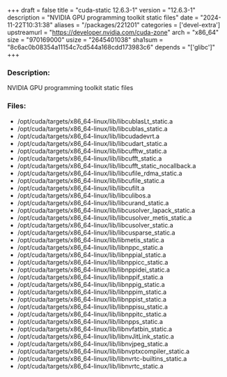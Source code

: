 +++
draft = false
title = "cuda-static 12.6.3-1"
version = "12.6.3-1"
description = "NVIDIA GPU programming toolkit static files"
date = "2024-11-22T10:31:38"
aliases = "/packages/221201"
categories = ['devel-extra']
upstreamurl = "https://developer.nvidia.com/cuda-zone"
arch = "x86_64"
size = "970169000"
usize = "2645401038"
sha1sum = "8c6ac0b08354a11154c7cd544a168cdd173983c6"
depends = "['glibc']"
+++
### Description: 
NVIDIA GPU programming toolkit static files

### Files: 
* /opt/cuda/targets/x86_64-linux/lib/libcublasLt_static.a
* /opt/cuda/targets/x86_64-linux/lib/libcublas_static.a
* /opt/cuda/targets/x86_64-linux/lib/libcudadevrt.a
* /opt/cuda/targets/x86_64-linux/lib/libcudart_static.a
* /opt/cuda/targets/x86_64-linux/lib/libcufftw_static.a
* /opt/cuda/targets/x86_64-linux/lib/libcufft_static.a
* /opt/cuda/targets/x86_64-linux/lib/libcufft_static_nocallback.a
* /opt/cuda/targets/x86_64-linux/lib/libcufile_rdma_static.a
* /opt/cuda/targets/x86_64-linux/lib/libcufile_static.a
* /opt/cuda/targets/x86_64-linux/lib/libcufilt.a
* /opt/cuda/targets/x86_64-linux/lib/libculibos.a
* /opt/cuda/targets/x86_64-linux/lib/libcurand_static.a
* /opt/cuda/targets/x86_64-linux/lib/libcusolver_lapack_static.a
* /opt/cuda/targets/x86_64-linux/lib/libcusolver_metis_static.a
* /opt/cuda/targets/x86_64-linux/lib/libcusolver_static.a
* /opt/cuda/targets/x86_64-linux/lib/libcusparse_static.a
* /opt/cuda/targets/x86_64-linux/lib/libmetis_static.a
* /opt/cuda/targets/x86_64-linux/lib/libnppc_static.a
* /opt/cuda/targets/x86_64-linux/lib/libnppial_static.a
* /opt/cuda/targets/x86_64-linux/lib/libnppicc_static.a
* /opt/cuda/targets/x86_64-linux/lib/libnppidei_static.a
* /opt/cuda/targets/x86_64-linux/lib/libnppif_static.a
* /opt/cuda/targets/x86_64-linux/lib/libnppig_static.a
* /opt/cuda/targets/x86_64-linux/lib/libnppim_static.a
* /opt/cuda/targets/x86_64-linux/lib/libnppist_static.a
* /opt/cuda/targets/x86_64-linux/lib/libnppisu_static.a
* /opt/cuda/targets/x86_64-linux/lib/libnppitc_static.a
* /opt/cuda/targets/x86_64-linux/lib/libnpps_static.a
* /opt/cuda/targets/x86_64-linux/lib/libnvfatbin_static.a
* /opt/cuda/targets/x86_64-linux/lib/libnvJitLink_static.a
* /opt/cuda/targets/x86_64-linux/lib/libnvjpeg_static.a
* /opt/cuda/targets/x86_64-linux/lib/libnvptxcompiler_static.a
* /opt/cuda/targets/x86_64-linux/lib/libnvrtc-builtins_static.a
* /opt/cuda/targets/x86_64-linux/lib/libnvrtc_static.a
